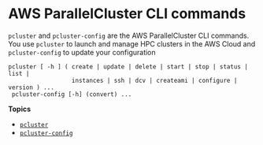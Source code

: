# AWS ParallelCluster CLI commands<a name="commands"></a>

`pcluster` and `pcluster-config` are the AWS ParallelCluster CLI commands\. You use `pcluster` to launch and manage HPC clusters in the AWS Cloud and `pcluster-config` to update your configuration

```
pcluster [ -h ] ( create | update | delete | start | stop | status | list |
                  instances | ssh | dcv | createami | configure | version ) ...
 pcluster-config [-h] (convert) ...
```

**Topics**
+ [`pcluster`](pcluster.md)
+ [`pcluster-config`](pcluster-config.md)